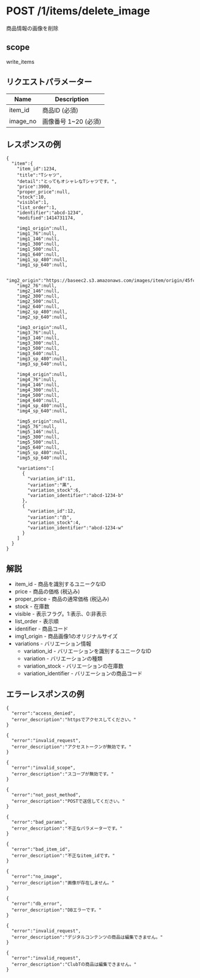 # POST /1/items/delete_image

商品情報の画像を削除

## scope

write_items

## リクエストパラメーター

| Name     | Description          |
|----------|----------------------|
| item_id  | 商品ID (必須)        |
| image_no | 画像番号 1~20 (必須) |

## レスポンスの例

```
{
  "item":{
    "item_id":1234,
    "title":"Tシャツ",
    "detail":"とってもオシャレなTシャツです。",
    "price":3900,
    "proper_price":null,
    "stock":10,
    "visible":1,
    "list_order":1,
    "identifier":"abcd-1234",
    "modified":1414731174,

    "img1_origin":null,
    "img1_76":null,
    "img1_146":null,
    "img1_300":null,
    "img1_500":null,
    "img1_640":null,
    "img1_sp_480":null,
    "img1_sp_640":null,

    "img2_origin":"https://baseec2.s3.amazonaws.com/images/item/origin/45fc036c772c8469fa40396b2ef0fb9b.jpg",
    "img2_76":null,
    "img2_146":null,
    "img2_300":null,
    "img2_500":null,
    "img2_640":null,
    "img2_sp_480":null,
    "img2_sp_640":null,

    "img3_origin":null,
    "img3_76":null,
    "img3_146":null,
    "img3_300":null,
    "img3_500":null,
    "img3_640":null,
    "img3_sp_480":null,
    "img3_sp_640":null,

    "img4_origin":null,
    "img4_76":null,
    "img4_146":null,
    "img4_300":null,
    "img4_500":null,
    "img4_640":null,
    "img4_sp_480":null,
    "img4_sp_640":null,

    "img5_origin":null,
    "img5_76":null,
    "img5_146":null,
    "img5_300":null,
    "img5_500":null,
    "img5_640":null,
    "img5_sp_480":null,
    "img5_sp_640":null,

    "variations":[
      {
        "variation_id":11,
        "variation":"黒",
        "variation_stock":6,
        "variation_identifier":"abcd-1234-b"
      },
      {
        "variation_id":12,
        "variation":"白",
        "variation_stock":4,
        "variation_identifier":"abcd-1234-w"
      }
    ]
  }
}
```

## 解説

* item_id - 商品を識別するユニークなID
* price - 商品の価格 (税込み)
* proper_price - 商品の通常価格 (税込み)
* stock - 在庫数
* visible - 表示フラグ。1:表示、0:非表示
* list_order - 表示順
* identifier - 商品コード
* img1_origin - 商品画像1のオリジナルサイズ
* variations - バリエーション情報
  * variation_id - バリエーションを識別するユニークなID
  * variation - バリエーションの種類
  * variation_stock - バリエーションの在庫数
  * variation_identifier - バリエーションの商品コード

## エラーレスポンスの例

```
{
  "error":"access_denied",
  "error_description":"httpsでアクセスしてください。"
}
```
```
{
  "error":"invalid_request",
  "error_description":"アクセストークンが無効です。"
}
```
```
{
  "error":"invalid_scope",
  "error_description":"スコープが無効です。"
}
```
```
{
  "error":"not_post_method",
  "error_description":"POSTで送信してください。"
}
```
```
{
  "error":"bad_params",
  "error_description":"不正なパラメーターです。"
}
```
```
{
  "error":"bad_item_id",
  "error_description":"不正なitem_idです。"
}
```
```
{
  "error":"no_image",
  "error_description":"画像が存在しません。"
}
```
```
{
  "error":"db_error",
  "error_description":"DBエラーです。"
}
```
```
{
  "error":"invalid_request",
  "error_description":"デジタルコンテンツの商品は編集できません。"
}
```
```
{
  "error":"invalid_request",
  "error_description":"ClubTの商品は編集できません。"
}
```
